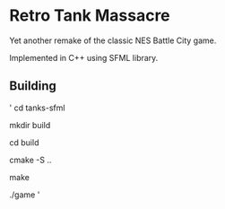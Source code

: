 # Retro Tank Massacre

Yet another remake of the classic NES Battle City game.

Implemented in C++ using SFML library.

## Building

'
cd tanks-sfml

mkdir build

cd build

cmake -S ..

make

./game
'
